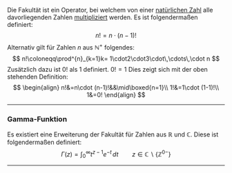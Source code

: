 Die Fakultät ist ein Operator, bei welchem von einer [natürlichen Zahl](Zahlensets) alle davorliegenden Zahlen [multipliziert](Multiplikation) werden.
Es ist folgendermaßen definiert:
$$
n!=n\cdot (n-1)!
$$
Alternativ gilt für Zahlen $n$ aus $\mathbb{N}^+$ folgendes:
$$
n!\coloneqq\prod^{n}_{k=1}k= 1\cdot2\cdot3\cdot\,\cdots\,\cdot n
$$
Zusätzlich dazu ist $0!$ als $1$ definiert. $0!=1$
Dies zeigt sich mit der oben stehenden Definition:
$$
\begin{align}
	n!&=n\cdot (n-1)!&&\mid\boxed{n=1}\\
	1!&=1\cdot (1-1)!\\
	1&=0!
\end{align}
$$

---
### Gamma-Funktion
Es existiert eine Erweiterung der Fakultät für Zahlen aus $\mathbb{R}$ und $\mathbb{C}$. Diese ist folgendermaßen definiert:
$$
\Gamma(z)=\int^{\infty}_{0}t^{z-1}e^{-t}\,dt\qquad z\in\mathbb{C}\backslash\{\mathbb{Z}^{0-}\}
$$

---